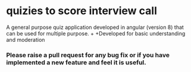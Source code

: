 # quizies to score interview call

A general purpose quiz application developed in angular (version 8) that can be used for multiple purpose.
+
+Developed for basic understanding and moderation

### Please raise a pull request for any bug fix or if you have implemented a new feature and feel it is useful.
